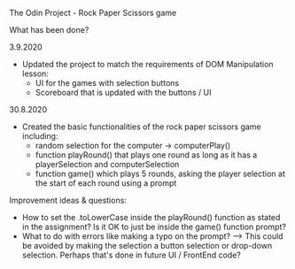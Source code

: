 The Odin Project - Rock Paper Scissors game

What has been done?

3.9.2020
- Updated the project to match the requirements of DOM Manipulation lesson:
    - UI for the games with selection buttons
    - Scoreboard that is updated with the buttons / UI

30.8.2020
- Created the basic functionalities of the rock paper scissors game including:
    - random selection for the computer -> computerPlay()
    - function playRound() that plays one round as long as it has a playerSelection and computerSelection
    - function game() which plays 5 rounds, asking the player selection at the start of each round using a prompt



Improvement ideas & questions:

- How to set the .toLowerCase inside the playRound() function as stated in the assignment? Is it OK to just be inside the game() function prompt?
- What to do with errors like making a typo on the prompt? --> This could be avoided by making the selection a button selection or drop-down selection. Perhaps that's done in future UI / FrontEnd code?